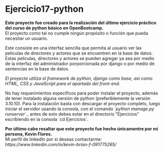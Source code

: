 # Ejercicio17-python

<p><strong> Este proyecto fue creado para la realización del último ejercicio práctico del curso de python básico en OpenBootcamp.</strong><br> El proyecto como tal no cumple ningún propósito o función que pueda necesitar un usuario. </p>

<p> Este consiste en una interfaz sencilla que permita al usuario ver las peliculas de directores y actores que se encuentren en la base de datos. Estas peliculas, directores y actores se pueden agregar ya sea por medio de la interfaz del administrador porporcionada por django o por medio de sentencias en la base de datos. </p>

<p><i> El proyecto utiliza el framework de python, django como base, así como HTML, CSS y JavaScript para el apartado del front-end. </i></p>

<p> No hay requerimientos especificos para poder instalar el proyecto, además de tener instalado alguna versión de python (preferiblemente la versión 3.10.10). Para la instalación basta con descargar el proyecto completo, luego iniciar el servidor usando la consola, con el comando <i>`python manage.py runserver`.</i>, antes de esto debes estar en el directorio "Ejercicios" escribiendo en la consola `cd Ejercicios`.</p>

<p><b> Por último cabe resaltar que este proyecto fue hecho únicamentre por mi persona, Kevin Flores. </b><br> Mi perfil de linkedIn por si deseas contactarme: <i> https://www.linkedin.com/in/kevin-brian-f-091775265/ </i></p>
